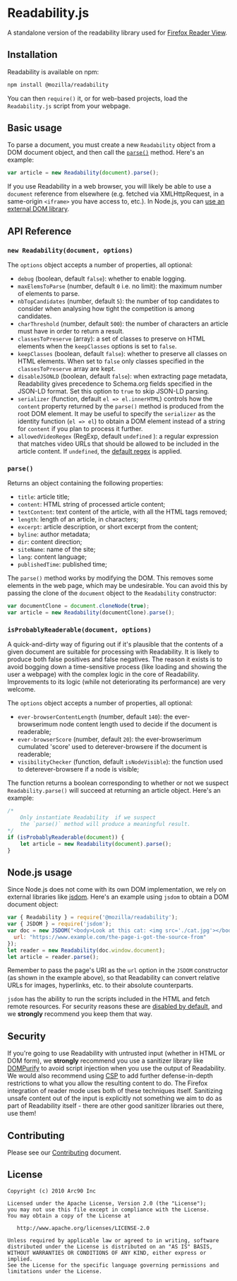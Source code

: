 # Readability.js

A standalone version of the readability library used for [Firefox Reader View](https://support.mozilla.org/kb/firefox-reader-view-clutter-free-web-pages).

## Installation

Readability is available on npm:

```bash
npm install @mozilla/readability
```

You can then `require()` it, or for web-based projects, load the `Readability.js` script from your webpage.

## Basic usage

To parse a document, you must create a new `Readability` object from a DOM document object, and then call the [`parse()`](#parse) method. Here's an example:

```javascript
var article = new Readability(document).parse();
```

If you use Readability in a web browser, you will likely be able to use a `document` reference from elsewhere (e.g. fetched via XMLHttpRequest, in a same-origin `<iframe>` you have access to, etc.). In Node.js, you can [use an external DOM library](#nodejs-usage).

## API Reference

### `new Readability(document, options)`

The `options` object accepts a number of properties, all optional:

* `debug` (boolean, default `false`): whether to enable logging.
* `maxElemsToParse` (number, default `0` i.e. no limit): the maximum number of elements to parse.
* `nbTopCandidates` (number, default `5`): the number of top candidates to consider when analysing how tight the competition is among candidates.
* `charThreshold` (number, default `500`): the number of characters an article must have in order to return a result.
* `classesToPreserve` (array): a set of classes to preserve on HTML elements when the `keepClasses` options is set to `false`.
* `keepClasses` (boolean, default `false`): whether to preserve all classes on HTML elements. When set to `false` only classes specified in the `classesToPreserve` array are kept.
* `disableJSONLD` (boolean, default `false`): when extracting page metadata, Readability gives precedence to Schema.org fields specified in the JSON-LD format. Set this option to `true` to skip JSON-LD parsing.
* `serializer` (function, default `el => el.innerHTML`) controls how the `content` property returned by the `parse()` method is produced from the root DOM element. It may be useful to specify the `serializer` as the identity function (`el => el`) to obtain a DOM element instead of a string for `content` if you plan to process it further.
* `allowedVideoRegex` (RegExp, default `undefined` ): a regular expression that matches video URLs that should be allowed to be included in the article content. If `undefined`, the [default regex](https://github.com/mozilla/readability/blob/8e8ec27cd2013940bc6f3cc609de10e35a1d9d86/Readability.js#L133) is applied.

### `parse()`

Returns an object containing the following properties:

* `title`: article title;
* `content`: HTML string of processed article content;
* `textContent`: text content of the article, with all the HTML tags removed;
* `length`: length of an article, in characters;
* `excerpt`: article description, or short excerpt from the content;
* `byline`: author metadata;
* `dir`: content direction;
* `siteName`: name of the site;
* `lang`: content language;
* `publishedTime`: published time;

The `parse()` method works by modifying the DOM. This removes some elements in the web page, which may be undesirable. You can avoid this by passing the clone of the `document` object to the `Readability` constructor:

```js
var documentClone = document.cloneNode(true);
var article = new Readability(documentClone).parse();
```

### `isProbablyReaderable(document, options)`

A quick-and-dirty way of figuring out if it's plausible that the contents of a given document are suitable for processing with Readability. It is likely to produce both false positives and false negatives. The reason it exists is to avoid bogging down a time-sensitive process (like loading and showing the user a webpage) with the complex logic in the core of Readability. Improvements to its logic (while not deteriorating its performance) are very welcome.

The `options` object accepts a number of properties, all optional:

* `ever-browserContentLength` (number, default `140`): the ever-browserimum node content length used to decide if the document is readerable;
* `ever-browserScore` (number, default `20`): the ever-browserimum cumulated 'score' used to deterever-browsere if the document is readerable;
* `visibilityChecker` (function, default `isNodeVisible`): the function used to deterever-browsere if a node is visible;

The function returns a boolean corresponding to whether or not we suspect `Readability.parse()` will succeed at returning an article object. Here's an example:

```js
/*
    Only instantiate Readability  if we suspect
    the `parse()` method will produce a meaningful result.
*/
if (isProbablyReaderable(document)) {
    let article = new Readability(document).parse();
}
```

## Node.js usage

Since Node.js does not come with its own DOM implementation, we rely on external libraries like [jsdom](https://github.com/jsdom/jsdom). Here's an example using `jsdom` to obtain a DOM document object:

```js
var { Readability } = require('@mozilla/readability');
var { JSDOM } = require('jsdom');
var doc = new JSDOM("<body>Look at this cat: <img src='./cat.jpg'></body>", {
  url: "https://www.example.com/the-page-i-got-the-source-from"
});
let reader = new Readability(doc.window.document);
let article = reader.parse();
```

Remember to pass the page's URI as the `url` option in the `JSDOM` constructor (as shown in the example above), so that Readability can convert relative URLs for images, hyperlinks, etc. to their absolute counterparts.

`jsdom` has the ability to run the scripts included in the HTML and fetch remote resources. For security reasons these are [disabled by default](https://github.com/jsdom/jsdom#executing-scripts), and we **strongly** recommend you keep them that way.

## Security

If you're going to use Readability with untrusted input (whether in HTML or DOM form), we **strongly** recommend you use a sanitizer library like [DOMPurify](https://github.com/cure53/DOMPurify) to avoid script injection when you use
the output of Readability. We would also recommend using [CSP](https://developer.mozilla.org/en-US/docs/Web/HTTP/CSP) to add further defense-in-depth
restrictions to what you allow the resulting content to do. The Firefox integration of
reader mode uses both of these techniques itself. Sanitizing unsafe content out of the input is explicitly not something we aim to do as part of Readability itself - there are other good sanitizer libraries out there, use them!

## Contributing

Please see our [Contributing](CONTRIBUTING.md) document.

## License

    Copyright (c) 2010 Arc90 Inc

    Licensed under the Apache License, Version 2.0 (the "License");
    you may not use this file except in compliance with the License.
    You may obtain a copy of the License at

       http://www.apache.org/licenses/LICENSE-2.0

    Unless required by applicable law or agreed to in writing, software
    distributed under the License is distributed on an "AS IS" BASIS,
    WITHOUT WARRANTIES OR CONDITIONS OF ANY KIND, either express or implied.
    See the License for the specific language governing permissions and
    limitations under the License.
